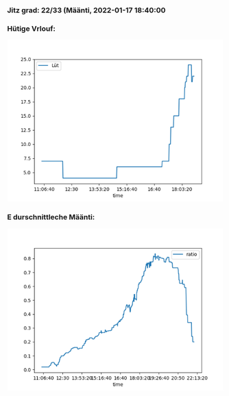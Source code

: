 ### Jitz grad: 22/33 (Määnti, 2022-01-17 18:40:00

### Hütige Vrlouf:
![Graph](Today.png)

### E durschnittleche Määnti:
![Graph](Määnti.png)